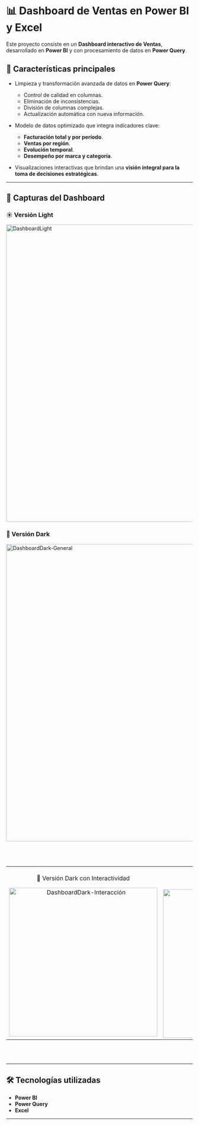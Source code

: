 # 📊 Dashboard de Ventas en Power BI y Excel  

Este proyecto consiste en un **Dashboard interactivo de Ventas**, desarrollado en **Power BI** y con procesamiento de datos en **Power Query**.  

## 🚀 Características principales  

- Limpieza y transformación avanzada de datos en **Power Query**:  
  - Control de calidad en columnas.  
  - Eliminación de inconsistencias.  
  - División de columnas complejas.  
  - Actualización automática con nueva información.  

- Modelo de datos optimizado que integra indicadores clave:  
  - **Facturación total y por período**.  
  - **Ventas por región**.  
  - **Evolución temporal**.  
  - **Desempeño por marca y categoría**.  

- Visualizaciones interactivas que brindan una **visión integral para la toma de decisiones estratégicas**.  

---

## 📸 Capturas del Dashboard  

### ☀️ Versión Light  
<img width="800" alt="DashboardLight" src="https://github.com/user-attachments/assets/19021068-e570-48ab-a304-6d773cb27d82" />

### 🌙 Versión Dark  
<img width="800" alt="DashboardDark-General" src="https://github.com/user-attachments/assets/31b29d40-a311-4dc5-ba04-88f14a4b2226" />

<br>
<br>
<br>
<br>

<table>
  <tr>
    <td style="text-align:center;">
      <p>🔄 Versión Dark con Interactividad</p>
      <img width="400" alt="DashboardDark-Interacción" src="https://github.com/user-attachments/assets/5f108e85-46a0-4d33-8c3c-f331ee8b913d" />
    </td>
    <td style="text-align:center;">
      <p>🖱️ Ejemplo de otra Interacción</p>
      <img width="400" alt="DashboardDark-Interacción2" src="https://github.com/user-attachments/assets/929e33ea-5c8a-4b5a-b2e7-c3ed7b124666" />
    </td>
  </tr>
</table>

<br>
<br>


---

## 🛠️ Tecnologías utilizadas  
- **Power BI**  
- **Power Query**  
- **Excel**  

---
